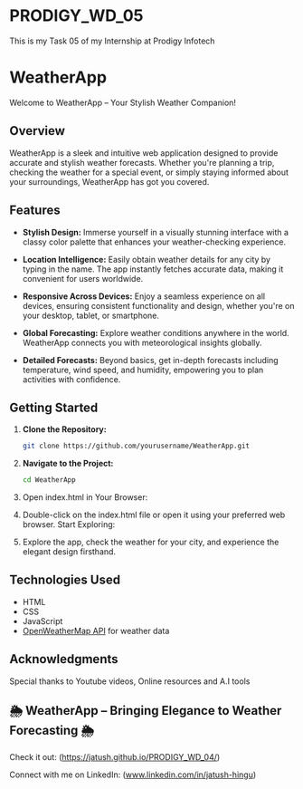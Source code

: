 # PRODIGY_WD_05

This is my Task 05 of my Internship at Prodigy Infotech 

# WeatherApp

Welcome to WeatherApp – Your Stylish Weather Companion!

## Overview

WeatherApp is a sleek and intuitive web application designed to provide accurate and stylish weather forecasts. Whether you're planning a trip, checking the weather for a special event, or simply staying informed about your surroundings, WeatherApp has got you covered.

## Features

- **Stylish Design:** Immerse yourself in a visually stunning interface with a classy color palette that enhances your weather-checking experience.

- **Location Intelligence:** Easily obtain weather details for any city by typing in the name. The app instantly fetches accurate data, making it convenient for users worldwide.

- **Responsive Across Devices:** Enjoy a seamless experience on all devices, ensuring consistent functionality and design, whether you're on your desktop, tablet, or smartphone.

- **Global Forecasting:** Explore weather conditions anywhere in the world. WeatherApp connects you with meteorological insights globally.

- **Detailed Forecasts:** Beyond basics, get in-depth forecasts including temperature, wind speed, and humidity, empowering you to plan activities with confidence.

## Getting Started

1. **Clone the Repository:**
   ```bash
   git clone https://github.com/yourusername/WeatherApp.git

2. **Navigate to the Project:**
   ```bash
   cd WeatherApp
3. Open index.html in Your Browser:

4. Double-click on the index.html file or open it using your preferred web browser.
   Start Exploring:

5. Explore the app, check the weather for your city, and experience the elegant design firsthand.

## Technologies Used

- HTML
- CSS
- JavaScript
- [OpenWeatherMap API](https://openweathermap.org/api) for weather data

## Acknowledgments

   Special thanks to Youtube videos, Online resources and A.I tools   

## 🌦️ **WeatherApp** – Bringing Elegance to Weather Forecasting 🌦️
   Check it out: (https://jatush.github.io/PRODIGY_WD_04/)

Connect with me on LinkedIn: (www.linkedin.com/in/jatush-hingu)
